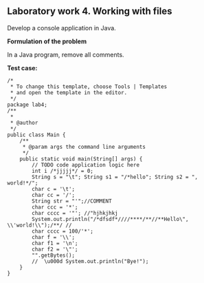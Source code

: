 ## Laboratory work 4. Working with files
 
Develop a console application in Java.
 
**Formulation of the problem**

In a Java program, remove all comments.
 
**Test case:**

    /*
     * To change this template, choose Tools | Templates
     * and open the template in the editor.
     */
    package lab4;
    /**
     *
     * @author
     */
    public class Main {
        /**
         * @param args the command line arguments
         */
        public static void main(String[] args) {
            // TODO code application logic here
            int i /*jjjjj*/ = 0;
            String s = "\t"; String s1 = "/*hello"; String s2 = ", world!*/";
            char c = '\t';
            char cc = '/';
            String str = "'";//COMMENT
            char ccc = '*';
            char cccc = '"'; //"hjhkjhkj
            System.out.println("/*dfsdf*////****/**//**Hello\", \\'world!\\");/**/ //
            char cccc = 100/'*';
            char f = '\\';
            char f1 = '\n';
            char f2 = '\"';       
            "".getBytes();
            //  \u000d System.out.println("Bye!");
        }
    }
 
